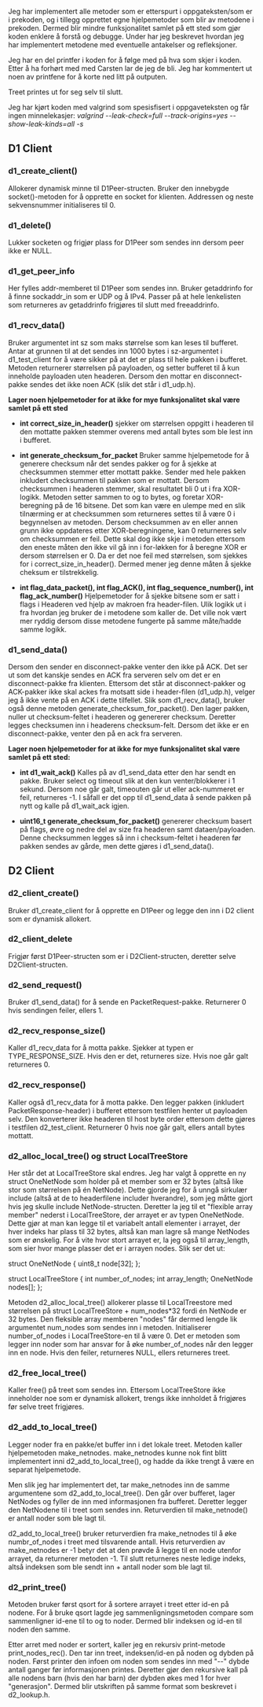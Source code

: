 
Jeg har implementert alle metoder som er etterspurt i oppgateksten/som er i prekoden, og i tillegg opprettet egne hjelpemetoder som blir av metodene i prekoden. Dermed blir mindre funksjonalitet samlet på ett sted som gjør koden enklere å forstå og debugge. Under har jeg beskrevet hvordan jeg har implementert metodene med eventuelle antakelser og refleksjoner.

Jeg har en del printfer i koden for å følge med på hva som skjer i koden. Etter å ha forhørt med med Carsten lar de jeg de bli. Jeg har kommentert ut noen av printfene for å korte ned litt på outputen.

Treet printes ut for seg selv til slutt.

Jeg har kjørt koden med valgrind som spesisfisert i oppgaveteksten og får ingen minnelekasjer: *valgrind --leak-check=full --track-origins=yes   --show-leak-kinds=all -s*

## D1 Client

### d1_create_client()
Allokerer dynamisk minne til D1Peer-structen. Bruker den innebygde socket()-metoden for å opprette en socket for klienten. Addressen og neste sekvensnummer initialiseres til 0.

### d1_delete()
Lukker socketen og frigjør plass for D1Peer som sendes inn dersom peer ikke er NULL.

### d1_get_peer_info
Her fylles addr-memberet til D1Peer som sendes inn. Bruker getaddrinfo for å finne sockaddr_in som er UDP og å IPv4. Passer på at hele lenkelisten som returneres av getaddrinfo frigjøres til slutt med freeaddrinfo. 

### d1_recv_data()
Bruker argumentet int sz som maks størrelse som kan leses til bufferet.
Antar at grunnen til at det sendes inn 1000 bytes i sz-argumentet i d1_test_client for å 
være sikker på at det er plass til hele pakken i bufferet. Metoden returnerer størrelsen på payloaden, og setter bufferet til å kun inneholde payloaden uten headeren. Dersom den mottar en disconnect-pakke sendes det ikke noen ACK (slik det står i d1_udp.h).

**Lager noen hjelpemetoder for at ikke for mye funksjonalitet skal være samlet på ett sted**

* **int correct_size_in_header()**
sjekker om størrelsen oppgitt i headeren til den mottatte pakken stemmer overens med antall bytes som ble lest inn i bufferet.

* **int generate_checksum_for_packet**
Bruker samme hjelpemetode for å generere checksum når det sendes pakker og for å sjekke at checksummen stemmer etter mottatt pakke. Sender med hele pakken inkludert checksummen til pakken som er mottatt. Dersom checksummen i headeren stemmer, skal resultatet bli 0 ut i fra XOR-logikk.
Metoden setter sammen to og to bytes, og foretar XOR-beregning på de 16 bitsene. Det som kan være en ulempe med en slik tilnærming er at checksummen som returneres settes til å være 0 i begynnelsen av metoden. Dersom checksummen av en eller annen grunn ikke oppdateres etter XOR-beregningene, kan 0 returneres selv om checksummen er feil. Dette skal dog ikke skje i metoden ettersom den eneste måten den ikke vil gå inn i for-løkken for å beregne XOR er dersom størrelsen er 0. Da er det noe feil med størrelsen, som sjekkes for i correct_size_in_header(). Dermed mener jeg denne måten å sjekke cheksum er tilstrekkelig.



* **int flag_data_packet(), int flag_ACK(), int flag_sequence_number(), int flag_ack_number()**
Hjelpemetoder for å sjekke bitsene som er satt i flags i Headeren ved hjelp av makroen fra header-filen. Ulik logikk ut i fra hvordan jeg bruker de i metodene som kaller de. Det ville nok vært mer ryddig dersom disse metodene fungerte på samme måte/hadde samme logikk.



### d1_send_data()
Dersom den sender en disconnect-pakke venter den ikke på ACK. Det ser ut som det kanskje sendes en ACK fra serveren selv om det er en disconnect-pakke fra klienten. Ettersom det står at disconnect-pakker og ACK-pakker ikke skal ackes fra motsatt side i header-filen (d1_udp.h), velger jeg å ikke vente på en ACK i dette tilfellet. Slik som d1_recv_data(), bruker også denne metoden generate_checksum_for_packet(). Den lager pakken, nuller ut checksum-feltet i headeren og genererer checksum. Deretter legges checksumen inn i headerens checksum-felt. Dersom det ikke er en disconnect-pakke, venter den på en ack fra serveren.

**Lager noen hjelpemetoder for at ikke for mye funksjonalitet skal være samlet på ett sted:**

* **int d1_wait_ack()**
Kalles på av d1_send_data etter den har sendt en pakke. 
Bruker select og timeout slik at den kun venter/blokkerer i 1 sekund.
Dersom noe går galt, timeouten går ut eller ack-nummeret er feil, returneres -1.
I såfall er det opp til d1_send_data å sende pakken på nytt og kalle på d1_wait_ack igjen.

* **uint16_t generate_checksum_for_packet()** genererer checksum basert på flags, øvre og nedre del av size fra headeren samt dataen/payloaden.  Denne checksummen legges så inn i checksum-feltet i headeren før pakken sendes av gårde, men dette gjøres i d1_send_data().


## D2 Client

### d2_client_create()
Bruker d1_create_client for å opprette en D1Peer og legge den inn i D2 client som er dynamisk allokert.

### d2_client_delete
Frigjør først D1Peer-structen som er i D2Client-structen, deretter selve D2Client-structen.

### d2_send_request()
Bruker d1_send_data() for å sende en PacketRequest-pakke. Returnerer 0 hvis sendingen feiler, ellers 1.

### d2_recv_response_size()
Kaller d1_recv_data for å motta pakke. Sjekker at typen er TYPE_RESPONSE_SIZE. Hvis den er det, returneres size. Hvis noe går galt returneres 0.

### d2_recv_response()
Kaller også d1_recv_data for å motta pakke. Den legger pakken (inkludert PacketResponse-header) i bufferet ettersom testfilen henter ut payloaden selv. Den konverterer ikke headeren til host byte order ettersom dette gjøres i testfilen d2_test_client. Returnerer 0 hvis noe går galt, ellers antall bytes mottatt.

### d2_alloc_local_tree() og struct LocalTreeStore
Her står det at LocalTreeStore skal endres. Jeg har valgt å opprette en ny struct OneNetNode som holder på et member som er 32 bytes (altså like stor som størrelsen på én NetNode). Dette gjorde jeg for å unngå sirkulær include (altså at de to headerfilene includer hverandre), som jeg måtte gjort hvis jeg skulle include NetNode-structen. Deretter la jeg til et "flexible array member" nederst i LocalTreeStore, der arrayet er av typen OneNetNode. Dette gjør at man kan legge til et variabelt antall elementer i arrayet, der hver indeks har plass til 32 bytes, altså kan man lagre så mange NetNodes som er ønskelig. For å vite hvor stort arrayet er, la jeg også til array_length, som sier hvor mange plasser det er i arrayen nodes. Slik ser det ut:

struct OneNetNode {
    uint8_t node[32]; 
};

struct LocalTreeStore
{
    int number_of_nodes;
    int array_length;
    OneNetNode nodes[]; 
};


Metoden d2_alloc_local_tree() allokerer plasse til LocalTreestore med størrelsen på struct LocalTreeStore + num_nodes*32 fordi én NetNode er 32 bytes. Den fleksible array memberen "nodes" får dermed lengde lik argumentet num_nodes som sendes inn i metoden. Initialiserer number_of_nodes i LocalTreeStore-en til å være 0. Det er metoden som legger inn noder som har ansvar for å øke number_of_nodes når den legger inn en node. Hvis den feiler, returneres NULL, ellers returneres treet.


### d2_free_local_tree()
Kaller free() på treet som sendes inn. Ettersom LocalTreeStore ikke inneholder noe som er dynamisk allokert, trengs ikke innholdet å frigjøres før selve treet frigjøres.


### d2_add_to_local_tree()
Legger noder fra en pakke/et buffer inn i det lokale treet. Metoden kaller hjelpemetoden make_netnodes. make_netnodes kunne nok fint blitt implementert inni d2_add_to_local_tree(), og hadde da ikke trengt å være en separat hjelpemetode. 

Men slik jeg har implementert det, tar make_netnodes inn de samme argumentene som d2_add_to_local_tree(). Den går over bufferet, lager NetNodes og fyller de inn med informasjonen fra bufferet. Deretter legger den NetNodene til i treet som sendes inn. Returverdien til make_netnode() er antall noder som ble lagt til.

d2_add_to_local_tree() bruker returverdien fra make_netnodes til å øke numbr_of_nodes i treet med tilsvarende antall. Hvis returverdien av make_netnodes er -1 betyr det at den prøvde å legge til en node utenfor arrayet, da returnerer metoden -1. Til slutt returneres neste ledige indeks, altså indeksen som ble sendt inn + antall noder som ble lagt til.

### d2_print_tree()
Metoden bruker først qsort for å sortere arrayet i treet etter id-en på nodene. For å bruke qsort lagde jeg sammenligningsmetoden compare som sammenligner id-ene til to og to noder. Dermed blir indeksen og id-en til noden den samme.

Etter arret med noder er sortert, kaller jeg en rekursiv print-metode print_nodes_rec(). Den tar inn treet, indeksen/id-en på noden og dybden på noden. Først printer den infoen om noden som sendes inn med "--" dybde antall ganger før informasjonen printes. Deretter gjør den rekursive kall på alle nodens barn (hvis den har barn) der dybden økes med 1 for hver "generasjon". Dermed blir utskriften på samme format som beskrevet i d2_lookup.h.

